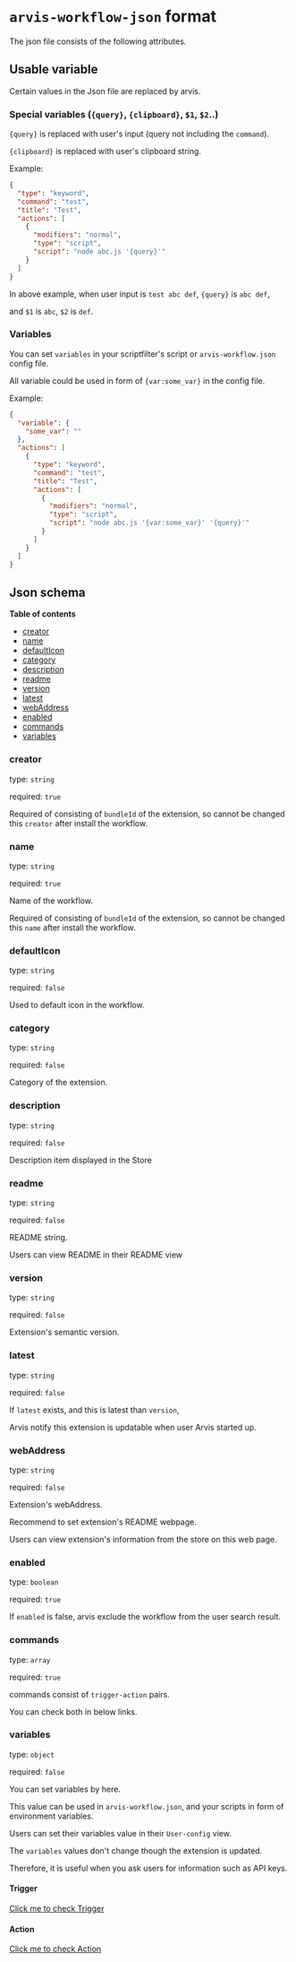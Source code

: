 # `arvis-workflow-json` format

The json file consists of the following attributes.

## Usable variable

Certain values in the Json file are replaced by arvis.

### Special variables (`{query}`, `{clipboard}`, `$1`, `$2`..)

`{query}` is replaced with user's input (query not including the `command`).

`{clipboard}` is replaced with user's clipboard string.

Example:
```json
{
  "type": "keyword",
  "command": "test",
  "title": "Test",
  "actions": [
    {
      "modifiers": "normal",
      "type": "script",
      "script": "node abc.js '{query}'"
    }
  ]
}
```

In above example, when user input is `test abc def`, `{query}` is `abc def`,

and `$1` is `abc`, `$2` is `def`.

### Variables

You can set `variables` in your scriptfilter's script or `arvis-workflow.json` config file.

All variable could be used in form of `{var:some_var}` in the config file.

Example:
```json
{
  "variable": {
    "some_var": ""
  },
  "actions": [
    {
      "type": "keyword",
      "command": "test",
      "title": "Test",
      "actions": [
        {
          "modifiers": "normal",
          "type": "script",
          "script": "node abc.js '{var:some_var}' '{query}'"
        }
      ]
    }
  ]
}
```

## Json schema

**Table of contents**

- [creator](#creator)
- [name](#name)
- [defaultIcon](#defaultIcon)
- [category](#category)
- [description](#description)
- [readme](#readme)
- [version](#version)
- [latest](#latest)
- [webAddress](#webAddress)
- [enabled](#enabled)
- [commands](#commands)
- [variables](#variables)

### creator

type: `string`

required: `true`

Required of consisting of `bundleId` of the extension, so cannot be changed this `creator` after install the workflow.

### name

type: `string`

required: `true`

Name of the workflow.

Required of consisting of `bundleId` of the extension, so cannot be changed this `name` after install the workflow.

### defaultIcon

type: `string`

required: `false`

Used to default icon in the workflow.

### category

type: `string`

required: `false`

Category of the extension.

### description

type: `string`

required: `false`

Description item displayed in the Store

### readme

type: `string`

required: `false`

README string.

Users can view README in their README view

### version

type: `string`

required: `false`

Extension's semantic version.

### latest

type: `string`

required: `false`

If `latest` exists, and this is latest than `version`, 

Arvis notify this extension is updatable when user Arvis started up.

### webAddress

type: `string`

required: `false`

Extension's webAddress.

Recommend to set extension's README webpage.

Users can view extension's information from the store on this web page.

### enabled

type: `boolean`

required: `true`

If `enabled` is false, arvis exclude the workflow from the user search result.

### commands

type: `array`

required: `true`

commands consist of `trigger-action` pairs.

You can check both in below links.

### variables

type: `object`

required: `false`

You can set variables by here.

This value can be used in `arvis-workflow.json`, and your scripts in form of environment variables.

Users can set their variables value in their `User-config` view.

The `variables` values don't change though the extension is updated.

Therefore, it is useful when you ask users for information such as API keys.

#### Trigger

[Click me to check Trigger](./trigger-description.md)

#### Action

[Click me to check Action](./action-description.md)
